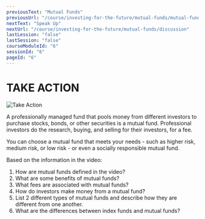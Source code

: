 ```yaml
---
previousText: "Mutual Funds"
previousUrl: "/course/investing-for-the-future/mutual-funds/mutual-funds"
nextText: "Speak Up"
nextUrl: "/course/investing-for-the-future/mutual-funds/discussion"
lastLession: "false"
lastSession: "false"
courseModuleId: "6"
sessionId: "6"
pageId: "6"
---
```



# TAKE ACTION
![Take Action](/assets/img/take-action.jpg)

A professionally managed fund that pools money from different investors to purchase stocks, bonds, or other securities is a mutual fund.  Professional investors do the research, buying, and selling for their investors, for a fee.

You can choose a mutual fund that meets your needs - such as higher risk, medium risk, or low risk - or even a socially responsible mutual fund.

Based on the information in the video:

1. How are mutual funds defined in the video?
2. What are some benefits of mutual funds?
3. What fees are associated with mutual funds?
4. How do investors make money from a mutual fund?
5. List 2 different types of mutual funds and describe how they are different from one another.
6. What are the differences between index funds and mutual funds?
